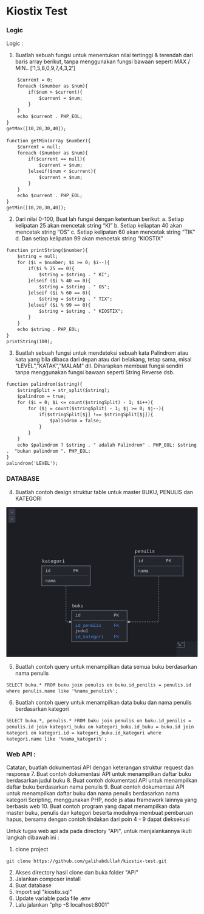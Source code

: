 # Kiostix Test

### Logic
Logic :
1. Buatlah sebuah fungsi untuk menentukan nilai tertinggi & terendah dari baris array berikut,
tanpa menggunakan fungsi bawaan seperti MAX / MIN.. [‘1,5,8,0,9,7,4,3,2’]
```function getMax(array $number){
    $current = 0;
    foreach ($number as $num){
        if($num > $current){
            $current = $num;
        }
    }
    echo $current . PHP_EOL;
}
getMax([10,20,30,40]);

function getMin(array $number){
    $current = null;
    foreach ($number as $num){
        if($current == null){
            $current = $num;
        }elseif($num < $current){
            $current = $num;
        }
    }
    echo $current . PHP_EOL;
}
getMin([10,20,30,40]);
```

2. Dari nilai 0-100, Buat lah fungsi dengan ketentuan berikut:
a. Setiap kelipatan 25 akan mencetak string “KI”
b. Setiap keliaptan 40 akan mencetak string “OS”
c. Setiap kelipatan 60 akan mencetak string “TIK”
d. Dan setiap kelipatan 99 akan mencetak string “KIOSTIX”
````
function printString($number){
    $string = null;
    for ($i = $number; $i >= 0; $i--){
        if($i % 25 == 0){
            $string = $string . " KI";
        }elseif ($i % 40 == 0){
            $string = $string . " OS";
        }elseif ($i % 60 == 0){
            $string = $string . " TIX";
        }elseif ($i % 99 == 0){
            $string = $string . " KIOSTIX";
        }
    }
    echo $string . PHP_EOL;
}
printString(100);
````

3. Buatlah sebuah fungsi untuk mendeteksi sebuah kata Palindrom atau kata yang bila dibaca
dari depan atau dari belakang, tetap sama, misal “LEVEL”,”KATAK”,”MALAM” dll.
Diharapkan membuat fungsi sendiri tanpa menggunakan fungsi bawaan seperti String
Reverse dsb.
````
function palindrom($string){
    $stringSplit = str_split($string);
    $palindrom = true;
    for ($i = 0; $i <= count($stringSplit) - 1; $i++){
        for ($j = count($stringSplit) - 1; $j >= 0; $j--){
            if($stringSplit[$j] !== $stringSplit[$j]){
                $palindrom = false;
            }
        }
    }
    echo $palindrom ? $string . " adalah Palindrom" . PHP_EOL: $string .  "bukan palindrom ". PHP_EOL;
}
palindrom('LEVEL');
````

### DATABASE
4. Buatlah contoh design struktur table untuk master BUKU, PENULIS dan KATEGORI

![Image of Yaktocat](https://github.com/galihabdullah/kiostix-test/blob/main/Database/database.png)

5. Buatlah contoh query untuk menampilkan data semua buku berdasarkan nama penulis
````
SELECT buku.* FROM buku join penulis on buku.id_penilis = penulis.id where penulis.name like '%nama_penulis%';
````

6. Buatlah contoh query untuk menampilkan data buku dan nama penulis berdasarkan
kategori
````
SELECT buku.*, penulis.* FROM buku join penulis on buku.id_penilis = penulis.id join kategori_buku on kategori_buku.id_buku = buku.id join kategori on kategori.id = kategori_buku.id_kategori where kategori.name like '%nama_kategori%';
````


### Web API :
Catatan, buatlah dokumentasi API dengan keterangan struktur request dan response
7. Buat contoh dokumentasi API untuk menampilkan daftar buku berdasarkan judul buku
8. Buat contoh dokumentasi API untuk menampilkan daftar buku berdasarkan nama penulis
9. Buat contoh dokumentasi API untuk menampilkan daftar buku dan nama penulis
berdasarkan nama kategori
Scripting, menggunakan PHP, node js atau framework lainnya yang berbasis web
10. Buat contoh program yang dapat menampilkan data master buku, penulis dan kategori
beserta modulnya membuat pembaruan hapus, bersama dengan contoh tindakan dari poin
4 - 9 dapat dieksekusi

Untuk tugas web api ada pada directory "API", untuk menjalankannya ikuti langkah dibawah ini :
1. clone project 
````
git clone https://github.com/galihabdullah/kiostix-test.git
````
2. Akses directory hasil clone dan buka folder "API"
3. Jalankan composer install
4. Buat database
5. Import sql "kiostix.sql"
6. Update variable pada file .env
7. Lalu jalankan "php -S localhost:8001"


